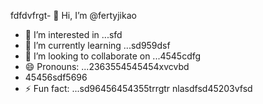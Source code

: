 fdfdvfrgt- 👋 Hi, I’m @fertyjikао
- 👀 I’m interested in ...sfd
- 🌱 I’m currently learning ...sd959dsf
- 💞️ I’m looking to collaborate on ...4545cdfg
- 😄 Pronouns: ...2363554545454xvcvbd
- 45456sdf5696
- ⚡ Fun fact: ...sd96456454355trrgtr
 nlasdfsd45203vfsd
<!---hfd5435456262966022002
fertyjik/fertyjik is a ✨ special ✨ repository because its `README.md` (weerthis fidfble) appears on your GitHub pgererofile.gfm
You can click the Preview link to take a look at your changes.523526
--->
